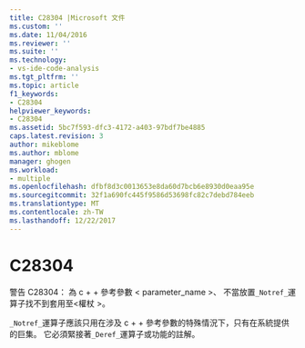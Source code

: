 ```yaml
---
title: C28304 |Microsoft 文件
ms.custom: ''
ms.date: 11/04/2016
ms.reviewer: ''
ms.suite: ''
ms.technology:
- vs-ide-code-analysis
ms.tgt_pltfrm: ''
ms.topic: article
f1_keywords:
- C28304
helpviewer_keywords:
- C28304
ms.assetid: 5bc7f593-dfc3-4172-a403-97bdf7be4885
caps.latest.revision: 3
author: mikeblome
ms.author: mblome
manager: ghogen
ms.workload:
- multiple
ms.openlocfilehash: dfbf8d3c0013653e8da60d7bcb6e8930d0eaa95e
ms.sourcegitcommit: 32f1a690fc445f9586d53698fc82c7debd784eeb
ms.translationtype: MT
ms.contentlocale: zh-TW
ms.lasthandoff: 12/22/2017
---
```

# <a name="c28304"></a>C28304
警告 C28304： 為 c + + 參考參數 < parameter_name >、 不當放置`_Notref_`運算子找不到套用至\<權杖 >。  
  
 `_Notref_`運算子應該只用在涉及 c + + 參考參數的特殊情況下，只有在系統提供的巨集。 它必須緊接著`_Deref_`運算子或功能的註解。